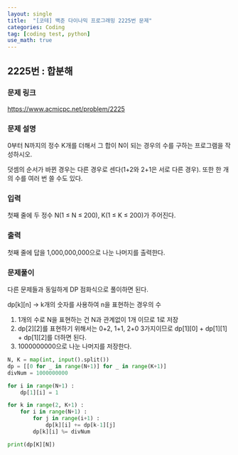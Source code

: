 ```yaml
---
layout: single
title:  "[코테] 백준 다이나믹 프로그래밍 2225번 문제"
categories: Coding
tag: [coding test, python]
use_math: true
---
```


## 2225번 : 합분해
### 문제 링크
<https://www.acmicpc.net/problem/2225>

### 문제 설명
0부터 N까지의 정수 K개를 더해서 그 합이 N이 되는 경우의 수를 구하는 프로그램을 작성하시오.

덧셈의 순서가 바뀐 경우는 다른 경우로 센다(1+2와 2+1은 서로 다른 경우). 또한 한 개의 수를 여러 번 쓸 수도 있다.

### 입력
첫째 줄에 두 정수 N(1 ≤ N ≤ 200), K(1 ≤ K ≤ 200)가 주어진다.

### 출력
첫째 줄에 답을 1,000,000,000으로 나눈 나머지를 출력한다.

### 문제풀이
다른 문제들과 동일하게 DP 점화식으로 풀이하면 된다.

dp[k][n] -> k개의 숫자를 사용하여 n을 표현하는 경우의 수

1. 1개의 수로 N을 표현하는 건 N과 관계없이 1개 이므로 1로 저장
2. dp[2][2]를 표현하기 위해서는 0+2, 1+1, 2+0 3가지이므로 dp[1][0] + dp[1][1] + dp[1][2]를 더하면 된다.
3. 1000000000으로 나눈 나머지를 저장한다.

```python
N, K = map(int, input().split())
dp = [[0 for _ in range(N+1)] for _ in range(K+1)]
divNum = 1000000000

for i in range(N+1) :
    dp[1][i] = 1

for k in range(2, K+1) :
    for i in range(N+1) :
        for j in range(i+1) :
            dp[k][i] += dp[k-1][j]
        dp[k][i] %= divNum

print(dp[K][N])
```
